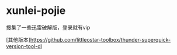 # xunlei-pojie
搜集了一些迅雷破解版，登录就有vip


[其他版本]https://github.com/littleostar-toolbox/thunder-superquick-version-tool-dl

